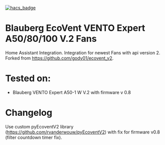 [![hacs_badge](https://img.shields.io/badge/HACS-Custom-41BDF5.svg)](https://github.com/hacs/integration)

# Blauberg EcoVent VENTO Expert A50/80/100 V.2 Fans
Home Assistant Integration. Integration for newest Fans with api version 2. Forked from https://github.com/gody01/ecovent_v2.


# Tested on:
* Blauberg VENTO Expert A50-1 W V.2 with firmware v 0.8

# Changelog
Use custom pyEcoventV2 library (https://github.com/rvanderwouw/pyEcoventV2) with fix for firmware v0.8 (filter countdown timer fix).
